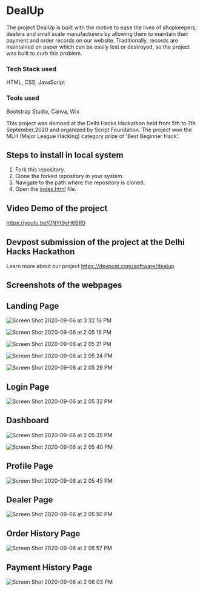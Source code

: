 # DealUp

The project DealUp is built with the motive to ease the lives of shopkeepers, dealers and small scale manufacturers by allowing them to maintain
their payment and order records on our website. Traditionally, records are maintained on paper which can be easily lost or destroyed, so the 
project was built to curb this problem.

### Tech Stack used
HTML, CSS, JavaScript

### Tools used
Bootstrap Studio, Canva, Wix

This project was demoed at the Delhi Hacks Hackathon held from 5th to 7th September,2020 and organized by Script Foundation. The project won the
MLH (Major League Hacking) category prize of 'Best Beginner Hack'.

## Steps to install in local system
1) Fork this repository.
2) Clone the forked repository in your system.
3) Navigate to the path where the repository is cloned.
4) Open the [index.html](https://github.com/vanichitkara/DealUp/blob/main/index.html) file.

## Video Demo of the project
https://youtu.be/ONYt9yH6BR0

## Devpost submission of the project at the Delhi Hacks Hackathon
Learn more about our project
https://devpost.com/software/dealup

## Screenshots of the webpages
## Landing Page

![Screen Shot 2020-09-06 at 3 32 16 PM](https://user-images.githubusercontent.com/64951124/114390702-37f2a700-9bb4-11eb-928d-b8036a66a73f.png)

![Screen Shot 2020-09-06 at 2 05 16 PM](https://user-images.githubusercontent.com/64951124/114390905-71c3ad80-9bb4-11eb-92c1-0fb502424a51.png)

![Screen Shot 2020-09-06 at 2 05 21 PM](https://user-images.githubusercontent.com/64951124/114390969-8607aa80-9bb4-11eb-9a54-ad6ed298a179.png)

![Screen Shot 2020-09-06 at 2 05 24 PM](https://user-images.githubusercontent.com/64951124/114390991-8f911280-9bb4-11eb-966f-fe945f4f699c.png)

![Screen Shot 2020-09-06 at 2 05 29 PM](https://user-images.githubusercontent.com/64951124/114391006-961f8a00-9bb4-11eb-936e-0fe9f5881b26.png)

## Login Page

![Screen Shot 2020-09-06 at 2 05 32 PM](https://user-images.githubusercontent.com/64951124/114391104-b64f4900-9bb4-11eb-8ba7-8f3a70b00662.png)

## Dashboard

![Screen Shot 2020-09-06 at 2 05 35 PM](https://user-images.githubusercontent.com/64951124/114391315-f57d9a00-9bb4-11eb-89c9-565cca074a3a.png)

![Screen Shot 2020-09-06 at 2 05 40 PM](https://user-images.githubusercontent.com/64951124/114391343-00d0c580-9bb5-11eb-8e6c-3bc0a4eb1243.png)

## Profile Page

![Screen Shot 2020-09-06 at 2 05 45 PM](https://user-images.githubusercontent.com/64951124/114391386-10500e80-9bb5-11eb-821d-700751a97cf9.png)

## Dealer Page

![Screen Shot 2020-09-06 at 2 05 50 PM](https://user-images.githubusercontent.com/64951124/114391428-1cd46700-9bb5-11eb-80e5-c0dc028a5bc7.png)

## Order History Page

![Screen Shot 2020-09-06 at 2 05 57 PM](https://user-images.githubusercontent.com/64951124/114391553-42fa0700-9bb5-11eb-976e-33e1f8c73664.png)

## Payment History Page

![Screen Shot 2020-09-06 at 2 06 03 PM](https://user-images.githubusercontent.com/64951124/114391607-52795000-9bb5-11eb-9360-284e9e957b01.png)

